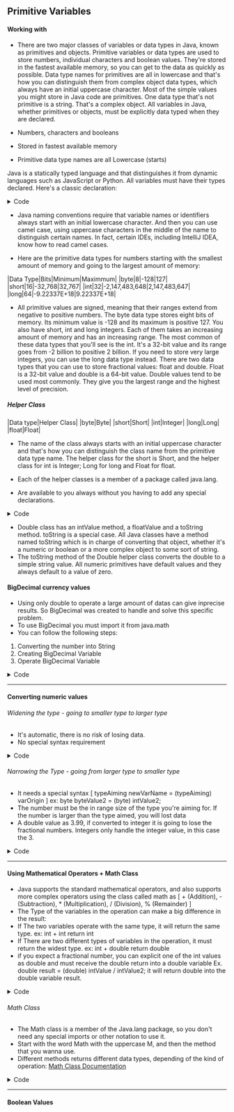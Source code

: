 
## Primitive Variables

#### Working with
- There are two major classes of variables or data types in Java, known as primitives and objects. Primitive variables or data types are used to store numbers, individual characters and boolean values. They're stored in the fastest available memory, so you can get to the data as quickly as possible. Data type names for primitives are all in lowercase and that's how you can distinguish them from complex object data types, which always have an initial uppercase character. Most of the simple values you might store in Java code are primitives.
One data type that's not primitive is a string. That's a complex object. All variables in Java, whether primitives or objects, must be explicitly data typed when they are declared.

- Numbers, characters and booleans
- Stored in fastest available memory
- Primitive data type names are all Lowercase (starts)

Java is a statically typed language and that distinguishes it from dynamic languages such as JavaScript or Python. All variables must have their types declared. Here's a classic declaration:

<details>
<summary>Code</summary>

```java:

int myVar = 5;
/*
int <-- Data type
myVar <-- Identifier
5 <-- Value
*/
```

</details>

- Java naming conventions require that variable names or identifiers always start with an initial lowercase character. And then you can use camel case, using uppercase characters in the middle of the name to distinguish certain names. In fact, certain IDEs, including IntelliJ IDEA, know how to read camel cases. 

- Here are the primitive data types for numbers starting with the smallest amount of memory and going to the largest amount of memory:

|Data Type|Bits|Minimum|Maximmum|
|byte|8|-128|127|
|short|16|-32,768|32,767|
|int|32|-2,147,483,648|2,147,483,647|
|long|64|-9.22337E+18|9.22337E+18|

- All primitive values are signed, meaning that their ranges extend from negative to positive numbers. The byte data type stores eight bits of memory. Its minimum value is -128 and its maximum is positive 127. You also have short, int and long integers. Each of them takes an increasing amount of memory and has an increasing range. The most common of these data types that you'll see is the int. It's a 32-bit value and its range goes from -2 billion to positive 2 billion. If you need to store very large integers, you can use the long data type instead. There are two data types that you can use to store fractional values: float and double. Float is a 32-bit value and double is a 64-bit value.
Double values tend to be used most commonly. They give you the largest range and the highest level of precision.

##### Helper Class

|Data type|Helper Class|
|byte|Byte|
|short|Short|
|int|Integer|
|long|Long|
|float|Float|

- The name of the class always starts with an initial uppercase character and that's how you can distinguish the class name from the primitive data type name. The helper class for the short is Short, and the helper class for int is Integer; Long for long and Float for float.

- Each of the helper classes is a member of a package called java.lang.
- Are available to you always without you having to add any special declarations.

<details>
<summary>Code</summary>

```java:

double doubleValueExample = 160.5d ;
/*
double <-- Data type
doubleValueExample <-- Indetifier
160.5 <-- Value
d <-- This is saying that this value, which could be interpreted by the compiler as either a float or a double, is explicitly set as a double

*/

```

</details>

- Double class has an intValue method, a floatValue and a toString method. toString is a special case.  All Java classes have a method named toString which is in charge of converting that object, whether it's a numeric or boolean or a more complex object to some sort of string. 
- The toString method of the Double helper class converts the double to a simple string value. All numeric primitives have default values and they always default to a value of zero.



#### BigDecimal currency values

- Using only double to operate a large amount of datas can give inprecise results. So BigDecimal was created to handle and solve this specific problem.
- To use BigDecimal you must import it from java.math
- You can follow the following steps:
 1. Converting the number into String
 2. Creating BigDecimal Variable
 3. Operate BigDecimal Variable


<details> 
<summary> Code </summary>

``` java:

import java.math.BigDecimal; // must import BigDecimal from java.math

public class Main {
    
    public static void main(String[] args) { //BigDecimal to take care of precise sums

        double value = .012;

        double input=0.763;

        String strInput = Double.toString(input); // converting input to str
        BigDecimal bigInput = new BigDecimal(strInput); // declaring BigDecimal value of input
        BigDecimal bigSum = bigInput.add(bigInput);  // Summing bigInput + bigInput
        System.out.println("Big Sum from input: " + bigSum.toString()); //outputting the sum of bigInput + bigInput from bigSum 


        String strValue = Double.toString(value); // converting value to str
        BigDecimal bigValue = new BigDecimal(strValue); // declaring BigDecimal value (bigValue) of variable value from strValue
        BigDecimal bSum = bigValue.add(bigInput); // adding bigValue + bigInput 
        System.out.println("Sum of Big Decimals: " + bSum.toString()); //outputting the sum of biugValue + bigInput 
 

    }

}

```

</details>

---

#### Converting numeric values

###### Widening the type - going to smaller type to larger type

- It's automatic, there is no risk of losing data.
- No special syntax requirement

<details> 
<summary> Code </summary>

```java:

public class Main { 

    public static void main(String[] args) {

        int intValue1 = 56;
        long longValue1 = intValue1;
        System.out.println("The Long Value is: " + longValue1);

    }

}


```

</details>

###### Narrowing the Type - going from larger type to smaller type

- It needs a special syntax [ typeAiming newVarName = (typeAiming) varOrigin ] ex: byte byteValue2 = (byte) intValue2;
- The number must be the in range size of the type you're aiming for. If the number is larger than the type aimed, you will lost data
- A double value as 3.99, if converted to integer it is going to lose the fractional numbers. Integers only handle the integer value, in this case the 3.

<details> 
<summary> Code </summary>

```java:

public class Main { 
    
    public static void main(String[] args) {
        
        int intValue1 = 56; // the number must be the in range size of the type you're aiming 
        int intValue2 = 1024; // if the number is larger than the type aimed, you will lost data
        
        byte byteValue1 = (byte) intValue1;
        byte byteValue2 = (byte) intValue2;

        System.out.println("The 1st byte Value is " + byteValue1);
        System.out.println("The 2nd byte Value is " + byteValue2);

    }

}


```

</details>

---

#### Using Mathematical Operators + Math Class

- Java supports the standard mathematical operators, and also supports more complex operators using the class called math as [ + (Addition), - (Subtraction), * (Multiplication), / (Division),  % (Remainder) ]
- The Type of the variables in the operation can make a big difference in the result:
 - If The two variables operate with the same type, it will return the same type. ex: int + int return int
 - If There are two different types of variables in the operation, it must return the widest type. ex: int + double return double
 - if you expect a fractional number, you can explicit one of the int values as double and must receive the double return into a double variable Ex. double result = (double) intValue / intValue2; it will return double into the double variable result.

<details> 
<summary> Code </summary>

```java:
public class Main {

    public static void main(String[] args) {

        int intValue1 = 56;
        int intValue2 = 42;

        int result1 = intValue1 + intValue2;
        System.out.println("Addition: " + result1);

        int result2 = intValue1 - intValue2;
        System.out.println("Subtraction: " + result2);
        
        int result3 = intValue1 * intValue2;
        System.out.println("Multiplication: " + result3);

        double result4 = (double) intValue1 / intValue2; //if you expect a fractional number, you can explicit one of the int values as double, and must receive the double return into a double variable. 
        System.out.println("Division: " + result4);

        int result5 = intValue1 % intValue2;
        System.out.println("Remainder: " + result5);

        
    }

}
```
###### output
Addition: 98
Subtraction: 14
Multiplication: 2352
Division: 1.3333333333333333
Remainder: 14

</details>

###### Math Class
- The Math class is a member of the Java.lang package, so you don't need any special imports or other notation to use it.
- Start with the word Math with the uppercase M, and then the method that you wanna use.
- Different methods returns different data types, depending of the kind of operation: [Math Class Documentation](https://docs.oracle.com/javase/8/docs/api/java/lang/Math.html)

<details> 
<summary> Code </summary>

```java:
double doubleValue = -3.9999;
long roundedValue = Math.round(doubleValue); //round a value, This function will return a long value.
double absValue = Math.abs(roundedValue); // Absolute value, it return absolute value
```
[Math Class Documentation](https://docs.oracle.com/javase/8/docs/api/java/lang/Math.html)

</details>

---

#### Boolean Values 

